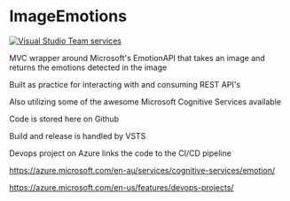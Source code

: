 # ImageEmotions
[![Visual Studio Team services](https://jesseholwelley.visualstudio.com/_apis/public/build/definitions/c43d08c4-2a15-48da-9e03-42f2ec4b9bb4/4/badge)]()

MVC wrapper around Microsoft's EmotionAPI that takes an image and returns the emotions detected in the image

Built as practice for interacting with and consuming REST API's

Also utilizing some of the awesome Microsoft Cognitive Services available

Code is stored here on Github

Build and release is handled by VSTS

Devops project on Azure links the code to the CI/CD pipeline


https://azure.microsoft.com/en-au/services/cognitive-services/emotion/

https://azure.microsoft.com/en-us/features/devops-projects/
